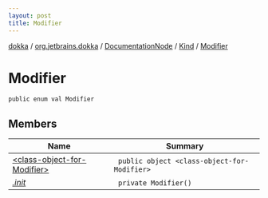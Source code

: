 ```yaml
---
layout: post
title: Modifier
---
```

[dokka](../../../../index.md) / [org.jetbrains.dokka](../../../index.md) / [DocumentationNode](../../index.md) / [Kind](../index.md) / [Modifier](index.md)

# Modifier

```
public enum val Modifier
```
## Members
| Name | Summary |
|------|---------|
|[&lt;class-object-for-Modifier&gt;](_class-object-for-Modifier_/index.md)|&nbsp;&nbsp;`public object <class-object-for-Modifier>`<br>|
|[*.init*](_init_.md)|&nbsp;&nbsp;`private Modifier()`<br>|
